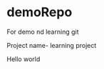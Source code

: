 # demoRepo
For demo nd learning git
<div>
Project name- learning project  
</div>
<p>Hello world </p>
